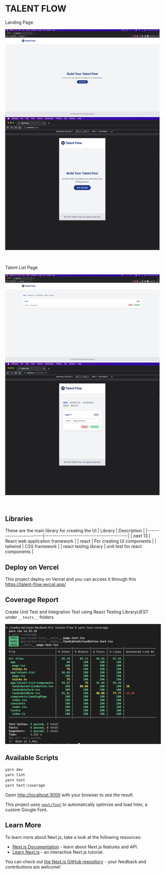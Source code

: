# TALENT FLOW

<p align="center">
   <p>
      Landing Page
   </p>
   <img src=".github/docs/images/landing-web.png" width="500"/>
   <img src=".github/docs/images/landing-mobile.png" width="500"/>
</p>

<br /> 

<p align="center">
   <p>
      Talent List Page
   </p>
   <img src=".github/docs/images/talent-list-web.png" width="500"/>
   <img src=".github/docs/images/talent-list-mobile.png" width="500"/>
</p>

<br /> 

## Libraries
These are the main library for creating the UI
| Library                 | Description                              |
|-------------------------|------------------------------------------|
| next 13                 | React web application framework          |
| react                   | For creating UI components               |
| tailwind                | CSS framework                            |
| react testing library   | unit test for react components           |

## Deploy on Vercel

This project deploy on Vercel and you can access it through this https://talent-flow.vercel.app/

## Coverage Report

Create Unit Test and Integration Test using React Testing Library/JEST under `__tests__` folders

![Coverage Report](.github/docs/images/coverage-result.png)

## Available Scripts

```bash
yarn dev
yarn lint
yarn test
yarn test:coverage
```

Open [http://localhost:3000](http://localhost:3000) with your browser to see the result.

This project uses [`next/font`](https://nextjs.org/docs/basic-features/font-optimization) to automatically optimize and load Inter, a custom Google Font.



## Learn More

To learn more about Next.js, take a look at the following resources:

- [Next.js Documentation](https://nextjs.org/docs) - learn about Next.js features and API.
- [Learn Next.js](https://nextjs.org/learn) - an interactive Next.js tutorial.

You can check out [the Next.js GitHub repository](https://github.com/vercel/next.js/) - your feedback and contributions are welcome!
